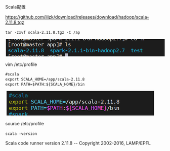 Scala配置

https://github.com/iiizk/download/releases/download/hadoop/scala-2.11.8.tgz

`tar -zxvf scala-2.11.8.tgz -C /ap`

![scala1](./images/scala1.png)

vim /etc/profile
```
#scala
export SCALA_HOME=/app/scala-2.11.8
export PATH=$PATH:${SCALA_HOME}/bin
```


![scala2](./images/scala2.png)

source /etc/profile

`scala -version`

Scala code runner version 2.11.8 -- Copyright 2002-2016, LAMP/EPFL
